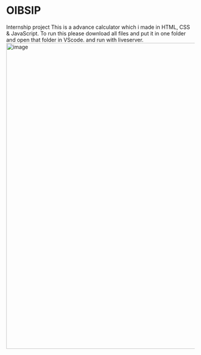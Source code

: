 # OIBSIP
Internship project
This is a advance calculator which i made in HTML, CSS & JavaScript.
To run this please download all files and put it in one folder and open that folder in VScode.
and run with liveserver.
<img width="816" alt="image" src="https://github.com/krishp2906/OIBSIP/assets/125898556/827213b1-27f5-4aa5-b467-fe3d65e191e5">
